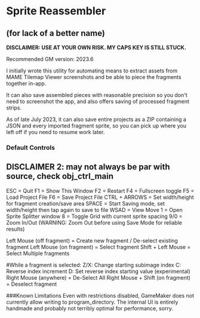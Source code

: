 # Sprite Reassembler
## (for lack of a better name)

**DISCLAIMER: USE AT YOUR OWN RISK. MY CAPS KEY IS STILL STUCK.**

Recommended GM version: 2023.6

I initially wrote this utility for automating means to extract assets from MAME Tilemap Viewer screenshots and be able to piece the fragments together in-app.

It can also save assembled pieces with reasonable precision so you don't need to screenshot the app, and also offers saving of processed fragment strips.

As of late July 2023, it can also save entire projects as a ZIP containing a JSON and every imported fragment sprite, so you can pick up where you left off if you need to resume work later.

### Default Controls
## DISCLAIMER 2: may not always be par with source, check obj_ctrl_main
ESC = Quit
F1 = Show This Window
F2 = Restart
F4 = Fullscreen toggle
F5 = Load Project File
F6 = Save Project File
CTRL + ARROWS = Set width/height for fragment creation/save area
SPACE = Start Saving mode, set width/height then tap again to save to file
WSAD = View Move
1 = Open Sprite Splitter window
8 = Toggle Grid with current sprite spacing
9/0 = Zoom In/Out (WARNING: Zoom Out before using Save Mode for reliable results)

Left Mouse (off fragment) = Create new fragment / De-select existing fragment
Left Mouse (on fragment) = Select fragment
Shift + Left Mouse = Select Multiple fragments

#While a fragment is selected:
Z/X: Change starting subimage index
C: Reverse index increment
D: Set reverse index starting value (experimental)
Right Mouse (anywhere) = De-Select All
Right Mouse + Shift (on fragment) = Deselect fragment

###Known Limitations
Even with restrictions disabled, GameMaker does not currently allow writing to program_directory.
The internal UI is entirely handmade and probably not terribly optimal for performance, sorry.